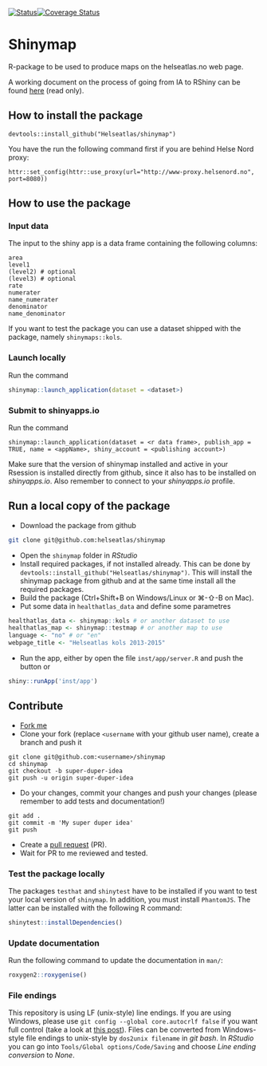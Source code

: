 [![Status](https://travis-ci.org/Helseatlas/shinymap.svg?branch=master)](https://travis-ci.org/Helseatlas/shinymap/builds)[![Coverage Status](https://img.shields.io/codecov/c/github/Helseatlas/shinymap/master.svg)](https://codecov.io/github/Helseatlas/shinymap?branch=master)

# Shinymap

R-package to be used to produce maps on the helseatlas.no web page.

A working document on the process of going from IA to RShiny can be found [here](https://www.overleaf.com/read/qknnddwjnpfn) (read only).

## How to install the package

```
devtools::install_github("Helseatlas/shinymap")
```

You have the run the following command first if you are behind Helse Nord proxy:

```
httr::set_config(httr::use_proxy(url="http://www-proxy.helsenord.no", port=8080))
```

## How to use the package

### Input data

The input to the shiny app is a data frame containing the following columns:

```
area
level1
(level2) # optional
(level3) # optional
rate
numerater
name_numerater
denominator
name_denominator
```

If you want to test the package you can use a dataset shipped with the package, namely `shinymaps::kols`.


### Launch locally

Run the command

```r
shinymap::launch_application(dataset = <dataset>)
```

### Submit to shinyapps.io

Run the command

```
shinymap::launch_application(dataset = <r data frame>, publish_app = TRUE, name = <appName>, shiny_account = <publishing account>)
```

Make sure that the version of shinymap installed and active in your Rsession is installed directly from github,
since it also has to be installed on *shinyapps.io*. Also remember to connect to your *shinyapps.io* profile.

## Run a local copy of the package

- Download the package from github

```bash
git clone git@github.com:helseatlas/shinymap
```

- Open the `shinymap` folder in *RStudio*
- Install required packages, if not installed already. This can be done by `devtools::install_github("Helseatlas/shinymap")`. This will install the shinymap package from github and at the same time install all the required packages.
- Build the package (Ctrl+Shift+B on Windows/Linux or &#8984;-&#8679;-B on Mac).
- Put some data in `healthatlas_data` and define some parametres

```r
healthatlas_data <- shinymap::kols # or another dataset to use
healthatlas_map <- shinymap::testmap # or another map to use
language <- "no" # or "en"
webpage_title <- "Helseatlas kols 2013-2015"
```

- Run the app, either by open the file `inst/app/server.R` and push the button or

```r
shiny::runApp('inst/app')
```

## Contribute

- [Fork me](https://github.com/Helseatlas/shinymap/fork)
- Clone your fork (replace `<username` with your github user name), create a branch and push it

```
git clone git@github.com:<username>/shinymap
cd shinymap
git checkout -b super-duper-idea
git push -u origin super-duper-idea
```

- Do your changes, commit your changes and push your changes (please remember to add tests and documentation!)

```
git add .
git commit -m 'My super duper idea'
git push
```

- Create a [pull request](https://github.com/Helseatlas/shinymap/compare) (PR).
- Wait for PR to me reviewed and tested.

### Test the package locally

The packages `testhat` and `shinytest` have to be installed if you want to test your local version of `shinymap`. In addition, you must install `PhantomJS`. The latter can be installed with the following R command:

```r
shinytest::installDependencies()
```

### Update documentation

Run the following command to update the documentation in `man/`:

```r
roxygen2::roxygenise()
```

### File endings

This repository is using LF (unix-style) line endings. If you are using Windows, please use `git config --global core.autocrlf false` if you want full control (take a look at [this post](https://stackoverflow.com/a/20653073)). Files can be converted from Windows-style file endings to unix-style by `dos2unix filename` in *git bash*. In *RStudio* you can go into `Tools/Global options/Code/Saving` and choose *Line ending conversion* to *None*.

